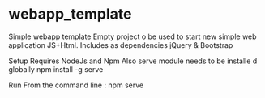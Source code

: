 # webapp_template
Simple webapp template
Empty project o be used to start new simple web application JS+Html.
Includes as dependencies jQuery & Bootstrap

Setup
Requires NodeJs and Npm
Also serve module needs to be installe d globally
npm install -g serve

Run
From the command line : npm serve


